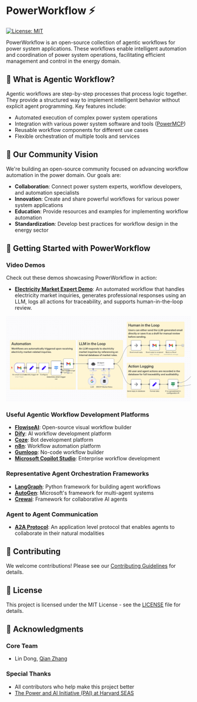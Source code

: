 # PowerWorkflow ⚡

[![License: MIT](https://img.shields.io/badge/License-MIT-yellow.svg)](https://opensource.org/licenses/MIT)

PowerWorkflow is an open-source collection of agentic workflows for power system applications. These workflows enable intelligent automation and coordination of power system operations, facilitating efficient management and control in the energy domain.

## 🌟 What is Agentic Workflow?

Agentic workflows are step-by-step processes that process logic together. They provide a structured way to implement intelligent behavior without explicit agent programming. Key features include:

- Automated execution of complex power system operations
- Integration with various power system software and tools ([PowerMCP](https://github.com/power-agent/PowerMCP))
- Reusable workflow components for different use cases
- Flexible orchestration of multiple tools and services

## 🤝 Our Community Vision

We're building an open-source community focused on advancing workflow automation in the power domain. Our goals are:

- **Collaboration**: Connect power system experts, workflow developers, and automation specialists
- **Innovation**: Create and share powerful workflows for various power system applications
- **Education**: Provide resources and examples for implementing workflow automation
- **Standardization**: Develop best practices for workflow design in the energy sector

## 🚀 Getting Started with PowerWorkflow

### Video Demos

Check out these demos showcasing PowerWorkflow in action:

- [**Electricity Market Expert Demo**](https://www.youtube.com/watch?v=ccY93ssvUwU): An automated workflow that handles electricity market inquiries, generates professional responses using an LLM, logs all actions for traceability, and supports human-in-the-loop review.

![Electricity Market Expert Workflow](Electricity%20Market%20Expert/MEWF.png)

### Useful Agentic Workflow Development Platforms

- [**FlowiseAI**](https://flowiseai.com/): Open-source visual workflow builder
- [**Dify**](https://dify.ai/): AI workflow development platform
- [**Coze**](https://www.coze.com/): Bot development platform
- [**n8n**](https://n8n.io/): Workflow automation platform
- [**Gumloop**](https://gumloop.com/): No-code workflow builder
- [**Microsoft Copilot Studio**](https://www.microsoft.com/en-us/microsoft-copilot/microsoft-copilot-studio): Enterprise workflow development

### Representative Agent Orchestration Frameworks

- [**LangGraph**](https://python.langchain.com/docs/langgraph): Python framework for building agent workflows
- [**AutoGen**](https://microsoft.github.io/autogen/): Microsoft's framework for multi-agent systems
- [**Crewai**](https://github.com/joaomdmoura/crewAI): Framework for collaborative AI agents

### Agent to Agent Communication

- [**A2A Protocol**](https://google.github.io/A2A/): An application level protocol that enables agents to collaborate in their natural modalities

## 🤝 Contributing

We welcome contributions! Please see our [Contributing Guidelines](https://power-agent.github.io/) for details.

## 📄 License

This project is licensed under the MIT License - see the [LICENSE](LICENSE) file for details.

## 🙏 Acknowledgments

### Core Team
- Lin Dong, [Qian Zhang](https://seas.harvard.edu/person/qian-zhang)

### Special Thanks
- All contributors who help make this project better
- [The Power and AI Initiative (PAI) at Harvard SEAS](https://pai.seas.harvard.edu/)